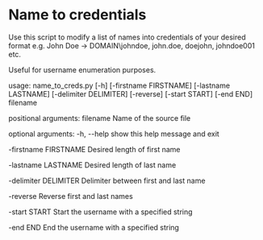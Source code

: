 # Name to credentials

Use this script to modify a list of names into credentials of your desired format e.g. John Doe -> DOMAIN\johndoe, john.doe, doejohn, johndoe001 etc.

Useful for username enumeration purposes.


usage: name_to_creds.py [-h] [-firstname FIRSTNAME] [-lastname LASTNAME] [-delimiter DELIMITER] [-reverse]
                        [-start START] [-end END]
                        filename

positional arguments:
  filename              Name of the source file

optional arguments:
  -h, --help            show this help message and exit
  
  -firstname FIRSTNAME  Desired length of first name
  
  -lastname LASTNAME    Desired length of last name
  
  -delimiter DELIMITER  Delimiter between first and last name
  
  -reverse              Reverse first and last names
  
  -start START          Start the username with a specified string
  
  -end END              End the username with a specified string

